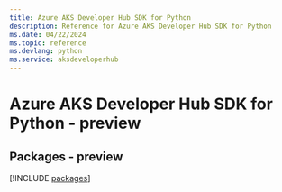 ```yaml
---
title: Azure AKS Developer Hub SDK for Python
description: Reference for Azure AKS Developer Hub SDK for Python
ms.date: 04/22/2024
ms.topic: reference
ms.devlang: python
ms.service: aksdeveloperhub
---
```

# Azure AKS Developer Hub SDK for Python - preview
## Packages - preview
[!INCLUDE [packages](aks-developer-hub-index.md)]